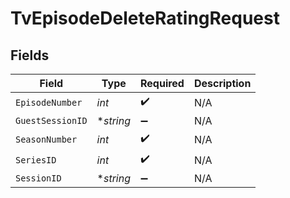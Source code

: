 # TvEpisodeDeleteRatingRequest


## Fields

| Field              | Type               | Required           | Description        |
| ------------------ | ------------------ | ------------------ | ------------------ |
| `EpisodeNumber`    | *int*              | :heavy_check_mark: | N/A                |
| `GuestSessionID`   | **string*          | :heavy_minus_sign: | N/A                |
| `SeasonNumber`     | *int*              | :heavy_check_mark: | N/A                |
| `SeriesID`         | *int*              | :heavy_check_mark: | N/A                |
| `SessionID`        | **string*          | :heavy_minus_sign: | N/A                |